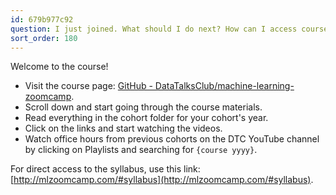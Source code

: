 ```yaml
---
id: 679b977c92
question: I just joined. What should I do next? How can I access course materials?
sort_order: 180
---
```


Welcome to the course!

- Visit the course page: [GitHub - DataTalksClub/machine-learning-zoomcamp](http://mlzoomcamp.com/).
- Scroll down and start going through the course materials.
- Read everything in the cohort folder for your cohort's year.
- Click on the links and start watching the videos.
- Watch office hours from previous cohorts on the DTC YouTube channel by clicking on Playlists and searching for `{course yyyy}`.

For direct access to the syllabus, use this link: [http://mlzoomcamp.com/#syllabus](http://mlzoomcamp.com/#syllabus).